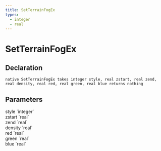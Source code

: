 ```yaml
---
title: SetTerrainFogEx
types:
  - integer
  - real
---
```


# SetTerrainFogEx

## Declaration

```
native SetTerrainFogEx takes integer style, real zstart, real zend, real density, real red, real green, real blue returns nothing
```

## Parameters
<dl>
  <dt>style `integer`</dt>
  <dd></dd>

  <dt>zstart `real`</dt>
  <dd></dd>

  <dt>zend `real`</dt>
  <dd></dd>

  <dt>density `real`</dt>
  <dd></dd>

  <dt>red `real`</dt>
  <dd></dd>

  <dt>green `real`</dt>
  <dd></dd>

  <dt>blue `real`</dt>
  <dd></dd>
</dl>
